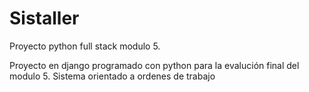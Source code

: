 # Sistaller
Proyecto python full stack modulo 5.

Proyecto en django programado con python para la evalución final del modulo 5. Sistema orientado a ordenes de trabajo

